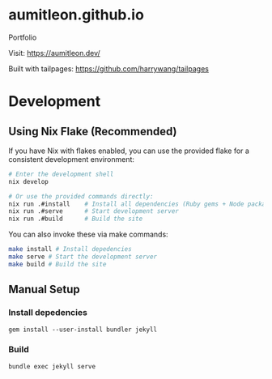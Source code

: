 # aumitleon.github.io
Portfolio

Visit: https://aumitleon.dev/

Built with tailpages: https://github.com/harrywang/tailpages 

# Development

## Using Nix Flake (Recommended)

If you have Nix with flakes enabled, you can use the provided flake for a consistent development environment:

```bash
# Enter the development shell
nix develop

# Or use the provided commands directly:
nix run .#install    # Install all dependencies (Ruby gems + Node packages)
nix run .#serve      # Start development server
nix run .#build      # Build the site
```

You can also invoke these via make commands:
```bash 
make install # Install depedencies 
make serve # Start the development server
make build # Build the site 
```

## Manual Setup

### Install depedencies
```
gem install --user-install bundler jekyll
```

### Build
```
bundle exec jekyll serve
```
